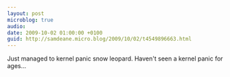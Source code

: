 ```yaml
---
layout: post
microblog: true
audio: 
date: 2009-10-02 01:00:00 +0100
guid: http://samdeane.micro.blog/2009/10/02/t4549896663.html
---
```

Just managed to kernel panic snow leopard. Haven't seen a kernel panic for ages...
